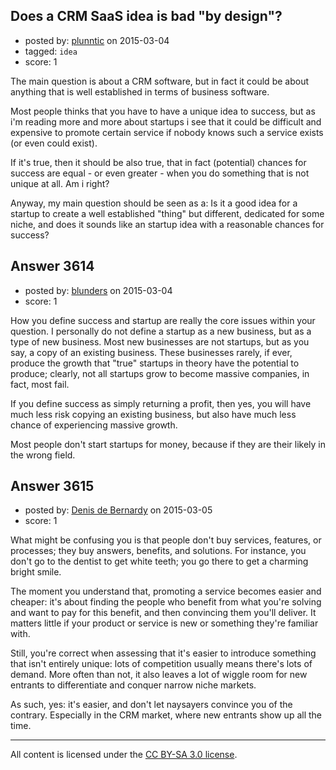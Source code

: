 ## Does a CRM SaaS idea is bad "by design"?

- posted by: [plunntic](https://stackexchange.com/users/2200821/plunntic) on 2015-03-04
- tagged: `idea`
- score: 1

<p>The main question is about a CRM software, but in fact it could be about anything that is well established in terms of business software.</p>

<p>Most people thinks that you have to have a unique idea to success, but as i'm reading more and more about startups i see that it could be difficult and expensive to promote certain service if nobody knows such a service exists (or even could exist).</p>

<p>If it's true, then it should be also true, that in fact (potential) chances for success are equal - or even greater - when you do something that is not unique at all. Am i right?</p>

<p>Anyway, my main question should be seen as a: Is it a good idea for a startup to create a well established "thing" but different, dedicated for some niche, and does it sounds like an startup idea with a reasonable chances for success? </p>



## Answer 3614

- posted by: [blunders](https://stackexchange.com/users/216182/blunders) on 2015-03-04
- score: 1

<p>How you define success and startup are really the core issues within your question. I personally do not define a startup as a new business, but as a type of new business. Most new businesses are not startups, but as you say, a copy of an existing business. These businesses rarely, if ever, produce the growth that "true" startups in theory have the potential to produce; clearly, not all startups grow to become massive companies, in fact, most fail.</p>

<p>If you define success as simply returning a profit, then yes, you will have much less risk copying an existing business, but also have much less chance of experiencing massive growth.</p>

<p>Most people don't start startups for money, because if they are their likely in the wrong field.</p>



## Answer 3615

- posted by: [Denis de Bernardy](https://stackexchange.com/users/182468/denis-de-bernardy) on 2015-03-05
- score: 1

<p>What might be confusing you is that people don't buy services, features, or processes; they buy answers, benefits, and solutions. For instance, you don't go to the dentist to get white teeth; you go there to get a charming bright smile.</p>

<p>The moment you understand that, promoting a service becomes easier and cheaper: it's about finding the people who benefit from what you're solving and want to pay for this benefit, and then convincing them you'll deliver. It matters little if your product or service is new or something they're familiar with.</p>

<p>Still, you're correct when assessing that it's easier to introduce something that isn't entirely unique: lots of competition usually means there's lots of demand. More often than not, it also leaves a lot of wiggle room for new entrants to differentiate and conquer narrow niche markets.</p>

<p>As such, yes: it's easier, and don't let naysayers convince you of the contrary. Especially in the CRM market, where new entrants show up all the time.</p>




---

All content is licensed under the [CC BY-SA 3.0 license](https://creativecommons.org/licenses/by-sa/3.0/).
